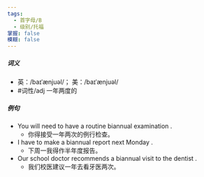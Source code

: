 ```yaml
---
tags:
  - 首字母/B
  - 级别/托福
掌握: false
模糊: false
---
```

##### 词义
- 英：/baɪˈænjuəl/； 美：/baɪˈænjuəl/
- #词性/adj  一年两度的
##### 例句
- You will need to have a routine biannual examination .
	- 你得接受一年两次的例行检查。
- I have to make a biannual report next Monday .
	- 下周一我得作半年度报告。
- Our school doctor recommends a biannual visit to the dentist .
	- 我们校医建议一年去看牙医两次。

